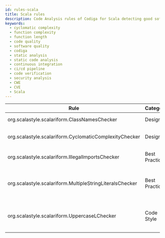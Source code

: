 ```yaml
---
id: rules-scala
title: Scala rules
description: Code Analysis rules of Codiga for Scala detecting good software practices, security and vulnerability issues. Available on GitHub, GitLab and Bitbucket.
keywords:
  - cyclomatic complexity
  - function complexity
  - function length
  - code quality
  - software quality
  - codiga
  - static analysis
  - static code analysis
  - continuous integration
  - ci/cd pipeline
  - code verification
  - security analysis
  - CWE
  - CVE
  - Scala
---
```


| Rule                                                     | Category       | Severity | Description                                  |
| -------------------------------------------------------- | -------------- | -------- | -------------------------------------------- |
| org.scalastyle.scalariform.ClassNamesChecker             | Design         | 3        | Incorrect class name                         |
| org.scalastyle.scalariform.CyclomaticComplexityChecker   | Design         | 1        | Cyclomatic complexity too high               |
| org.scalastyle.scalariform.IllegalImportsChecker         | Best Practices | 4        | Import from illegal package                  |
| org.scalastyle.scalariform.MultipleStringLiteralsChecker | Best Practices | 3        | Literal string appears too much in the file  |
| org.scalastyle.scalariform.UppercaseLChecker             | Code Style     | 4        | Use an uppercase character for long literals |
